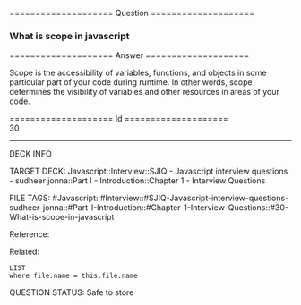 ==================== Question ====================  

### What is scope in javascript  

==================== Answer ====================  

Scope is the accessibility of variables, functions, and objects in some
particular part of your code during runtime. In other words, scope determines
the visibility of variables and other resources in areas of your code.

==================== Id ====================  
30
<!--ID: 1707879891379-->

---

DECK INFO

TARGET DECK: Javascript::Interview::SJIQ - Javascript interview questions - sudheer jonna::Part I - Introduction::Chapter 1 - Interview Questions

FILE TAGS: #Javascript::#Interview::#SJIQ-Javascript-interview-questions-sudheer-jonna::#Part-I-Introduction::#Chapter-1-Interview-Questions::#30-What-is-scope-in-javascript

Reference:

Related:

```dataview
LIST
where file.name = this.file.name
```
QUESTION STATUS: Safe to store
